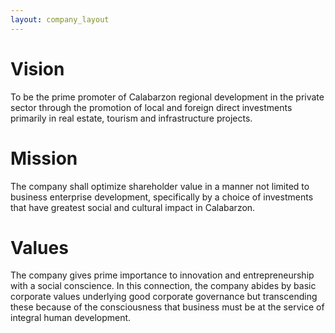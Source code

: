 ```yaml
---
layout: company_layout
---
```


Vision
==================
To be the prime promoter of Calabarzon regional development in the private sector through the promotion of local and foreign direct investments primarily in real estate, tourism and infrastructure projects.

Mission
========
The company shall optimize shareholder value in a manner not limited to business enterprise development, specifically by a choice of investments that have greatest social and cultural impact in Calabarzon.

Values
=======
The company gives prime importance to innovation and entrepreneurship with a social conscience.  In this connection, the company abides by basic corporate values underlying good corporate governance but transcending these because of the consciousness that business must be at the service of integral human development.   